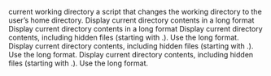 current working directory
a script that changes the working directory to the user’s home directory.
Display current directory contents in a long format
Display current directory contents in a long format
Display current directory contents, including hidden files (starting with .). Use the long format.
Display current directory contents, including hidden files (starting with .). Use the long format.
Display current directory contents, including hidden files (starting with .). Use the long format.
